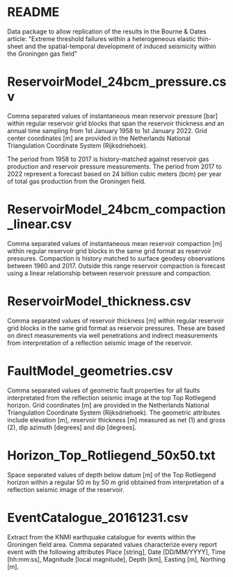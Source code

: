 README
======

Data package to allow replication of the results in the Bourne & Oates article: 
"Extreme threshold failures within a heterogeneous elastic thin-sheet and the 
spatial-temporal development of induced seismicity within the Groningen gas field"


ReservoirModel_24bcm_pressure.csv
=================================
Comma separated values of instantaneous mean reservoir pressure [bar] 
within regular reservoir grid blocks that span the reservoir thickness
and an annual time sampling from 1st January 1958 to 1st January 2022.
Grid center coordinates [m] are provided in the Netherlands National
Triangulation Coordinate System (Rijksdriehoek). 

The period from 1958 to 2017 is history-matched against reservoir gas 
production and reservoir pressure measurements. The period from 2017 to 
2022 represent a forecast based on 24 billion cubic meters (bcm) per year
of total gas production from the Groningen field.

ReservoirModel_24bcm_compaction_linear.csv
==========================================
Comma separated values of instantaneous mean reservoir compaction [m] 
within regular reservoir grid blocks in the same grid format as reservoir 
pressures. Compaction is history matched to surface geodesy observations
between 1960 and 2017. Outside this range reservoir compaction is forecast
using a linear relationship between reservoir pressure and compaction.

ReservoirModel_thickness.csv
============================
Comma separated values of reservoir thickness [m] within regular reservoir 
grid blocks in the same grid format as reservoir pressures. These are based
on direct measurements via well penetrations and indirect measurements from
interpretation of a reflection seismic image of the reservoir.

FaultModel_geometries.csv
=========================
Comma separated values of geometric fault properties for all faults interpretated
from the reflection seismic image at the top Top Rotliegend horizon. 
Grid coordinates [m] are provided in the Netherlands National
Triangulation Coordinate System (Rijksdriehoek). The geometric attributes include
elevation [m], reservoir thickness [m] measured as net (1) and gross (2), 
dip azimuth [degrees] and dip [degrees].

Horizon_Top_Rotliegend_50x50.txt
================================
Space separated values of depth below datum [m] of the Top Rotliegend horizon 
within a regular 50 m by 50 m grid obtained from interpretation of a reflection 
seismic image of the reservoir.

EventCatalogue_20161231.csv
===========================
Extract from the KNMI earthquake catalogue for events within the Groningen field area.
Comma separated values characterize every report event with the following attributes
Place [string], Date [DD/MM/YYYY], Time [hh:mm:ss], Magnitude [local magnitude], Depth [km], 
Easting [m], Northing [m].






